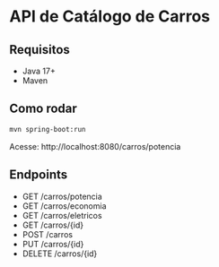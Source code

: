 # API de Catálogo de Carros

## Requisitos
- Java 17+
- Maven

## Como rodar

```bash
mvn spring-boot:run
```

Acesse: http://localhost:8080/carros/potencia

## Endpoints
- GET /carros/potencia
- GET /carros/economia
- GET /carros/eletricos
- GET /carros/{id}
- POST /carros
- PUT /carros/{id}
- DELETE /carros/{id}
